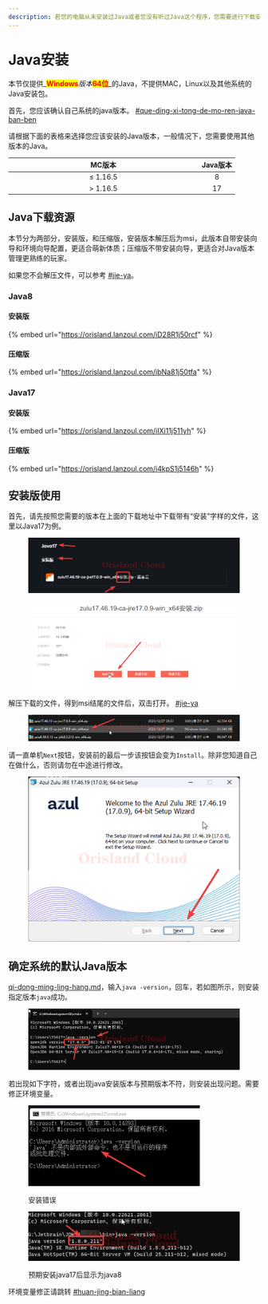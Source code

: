```yaml
---
description: 若您的电脑从未安装过Java或者您没有听过Java这个程序，您需要进行下载安装。
---
```


# Java安装

本节仅提供_<mark style="color:red;">**Windows**</mark>_版本_<mark style="color:red;">**64位**</mark>_的Java，不提供MAC，Linux以及其他系统的Java安装包。

首先，您应该确认自己系统的java版本。 [#que-ding-xi-tong-de-mo-ren-java-ban-ben](java-an-zhuang.md#que-ding-xi-tong-de-mo-ren-java-ban-ben "mention")

请根据下面的表格来选择您应该安装的Java版本，一般情况下，您需要使用其他版本的Java。

<table><thead><tr><th width="367" align="center">MC版本</th><th align="center">Java版本</th></tr></thead><tbody><tr><td align="center">≤ 1.16.5</td><td align="center">8</td></tr><tr><td align="center">> 1.16.5</td><td align="center">17</td></tr></tbody></table>

## Java下载资源

本节分为两部分，安装版，和压缩版，安装版本解压后为msi，此版本自带安装向导和环境向导配置，更适合萌新体质；压缩版不带安装向导，更适合对Java版本管理更熟练的玩家。

如果您不会解压文件，可以参考 [#jie-ya](../../../../fu-wu-qi-guan-li-yu-kong-zhi/shang-chuan-wen-jian/windows/ya-suo-yu-jie-ya.md#jie-ya "mention")。

### Java8

#### 安装版

{% embed url="https://orisland.lanzoul.com/iD28R1j50rcf" %}

#### 压缩版

{% embed url="https://orisland.lanzoul.com/ibNa81j50tfa" %}

### Java17

#### 安装版

{% embed url="https://orisland.lanzoul.com/iIXi11j511yh" %}

#### 压缩版

{% embed url="https://orisland.lanzoul.com/i4kpS1j5146h" %}

## 安装版使用

首先，请先按照您需要的版本在上面的下载地址中下载带有“安装”字样的文件，这里以Java17为例。

<figure><img src="../../../../.gitbook/assets/chrome_kWE4uIJtyu.png" alt=""><figcaption></figcaption></figure>

<figure><img src="../../../../.gitbook/assets/chrome_xg4EFh6jNT.png" alt=""><figcaption></figcaption></figure>

解压下载的文件，得到msi结尾的文件后，双击打开。 [#jie-ya](../../../../fu-wu-qi-guan-li-yu-kong-zhi/shang-chuan-wen-jian/windows/ya-suo-yu-jie-ya.md#jie-ya "mention")

<figure><img src="../../../../.gitbook/assets/explorer_D40AqX2X9j.png" alt=""><figcaption></figcaption></figure>

请一直单机`Next`按钮，安装前的最后一步该按钮会变为`Install`。除非您知道自己在做什么，否则请勿在中途进行修改。

<figure><img src="../../../../.gitbook/assets/msiexec_0nyMkdpDld.png" alt=""><figcaption></figcaption></figure>

## 确定系统的默认Java版本

[qi-dong-ming-ling-hang.md](../../../../xi-tong-bian-xie-cao-zuo/qi-dong-ming-ling-hang.md "mention")，输入`java -version`，回车，若如图所示，则安装指定版本`java`成功。

<figure><img src="../../../../.gitbook/assets/WindowsTerminal_YGZnzTyWnG.png" alt=""><figcaption></figcaption></figure>

若出现如下字符，或者出现java安装版本与预期版本不符，则安装出现问题。需要修正环境变量。

<figure><img src="../../../../.gitbook/assets/image (47).png" alt=""><figcaption><p>安装错误</p></figcaption></figure>

<figure><img src="../../../../.gitbook/assets/ApplicationFrameHost_GBTvL46lTL.png" alt=""><figcaption><p>预期安装java17后显示为java8</p></figcaption></figure>

环境变量修正请跳转 [#huan-jing-bian-liang](../../../../you-xi-huan-jing/java/zai-ben-zhan-wai-an-zhuang.md#huan-jing-bian-liang "mention")
